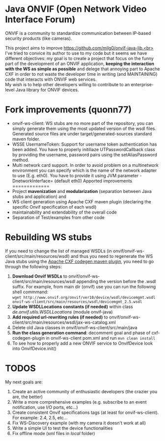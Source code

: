 # Java ONVIF (Open Network Video Interface Forum)

ONVIF is a community to standardize communication between IP-based security products (like cameras).

This project aims to improve https://github.com/milg0/onvif-java-lib.<br>
I've tried to convice its author to use to my code but it seems we have different objectives: my goal is to create a project that focus on the funny part of the development of an ONVIF application, **keeping the interaction with the WS as simple as possible** and delege that annoying part to Apache CXF in order to not waste the developer time in writing (and MAINTAINING) code that interacts with ONVIF web services.<br>
My wish is to help other developers willing to contribute to an enterprise-level Java library for ONVIF devices.

Fork improvements (quonn77)
=============
* onvif-ws-client: WS stubs are no more part of the repository, you can simply generate them using the most updated version of the wsdl files.
Generated source files are under target/generated-sources standard maven folder.
* WSSE UsernameToken: Support for username token authentication has been added. You have to properly initiliaze UTPasswordCallback class by
providing the username, password pairs using the setAliasPassword method.
* Multi network card support. In order to avoid problem on a multinetwork environment you can specify which is the name of the network adapter to use (E.g. eth0).
You have to provide it using JVM parameter -DnetworkInterface=<network interface name> (default eth0)
Apported improvements
=============
* Project **mavenization** and **modularization** (separation between Java stubs and application) and 
* WS client generation using Apache CXF maven plugin (declaring the specific Onvif specification of each wsdl)
* maintainability and extendability of the overall code
* Separation of Test/examples from other code

Rebuilding WS stubs
=============

If you need to change the list of managed WSDLs (in onvif/onvif-ws-client/src/main/resources/wsdl) and thus you need to regenerate the WS Java stubs using the [Apache CXF codegen maven plugin](http://cxf.apache.org/docs/maven-cxf-codegen-plugin-wsdl-to-java.html), you need to go through the following steps:
 1. **Download Onvif WSDLs** to onvif/onvif-ws-client/src/main/resources/wsdl appending the version before the .wsdl suffix.
 For example, from main dir (onvif) use you can run the following shell commmand:<br>
```wget http://www.onvif.org/onvif/ver10/device/wsdl/devicemgmt.wsdl onvif-ws-client/src/main/resources/wsdl/devicemgmt_2.5.wsdl ```
 1. **Update WSDLLocations constants (if needed)** within class  *de.onvif.utils.WSDLLocations* (module onvif-java)
 1. **Add required url-rewriting rules (if needed)** to onvif/onvif-ws-client/src/main/resources/wsdl/jax-ws-catalog.xml
 1. Delete old Java classes in onvif/onvif-ws-client/src/main/java
 1. **Run the class generation command**: decomment goal and phase of cxf-codegen-plugin in onvif-ws-client pom.xml and run ```mvn clean install```
 1. To see how to properly add a new ONVIF service to OnvifDevice look into OnvifDevice.init()

TODOS
=============
My next goals are:
 1. Create an active community of enthusiastic developers (the crazier you are, the better)
 1. Write a more comprehensive examples (e.g. subscribe to an event notification, use I/O ports, etc...)
 1. Create consistent Onvif specifications tags (at least for onvif-ws-client). For example: 2.4, 2.5, etc...
 1. Fix WS-Discovery example (with my camera it doesn't work at all)
 1. Write a simple UI to test the device functionalities
 1. Fix offline mode (xml files in *local* folder) 
